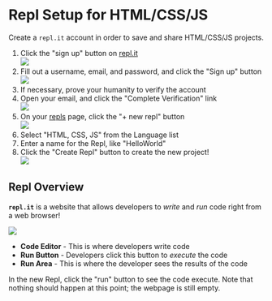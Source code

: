 # Repl Setup for HTML/CSS/JS
Create a `repl.it` account in order to save and share HTML/CSS/JS projects.

1. Click the "sign up" button on [repl.it](https://repl.it)  
    ![](https://i.imgur.com/auGMhGe.png)
1. Fill out a username, email, and password, and click the "Sign up" button  
    ![](https://i.imgur.com/nXfLkbD.png)
1. If necessary, prove your humanity to verify the account
1. Open your email, and click the "Complete Verification" link  
    ![](https://i.imgur.com/MY2u6o9.png)
1. On your [repls](https://repl.it/repls) page, click the "+ new repl" button  
    ![](https://i.imgur.com/dexmyq8.png)
1. Select "HTML, CSS, JS" from the Language list
1. Enter a name for the Repl, like "HelloWorld"
1. Click the "Create Repl" button to create the new project!  
    ![](https://i.imgur.com/B8bPGLm.png)

## Repl Overview
**`repl.it`** is a website that allows developers to _write_ and _run_ code right from a web browser!

![](https://i.imgur.com/kK9o35q.png)

- **Code Editor** - This is where developers write code
- **Run Button** - Developers click this button to _execute_ the code
- **Run Area** - This is where the developer sees the results of the code

In the new Repl, click the "run" button to see the code execute. Note that nothing should happen at this point; the webpage is still empty.